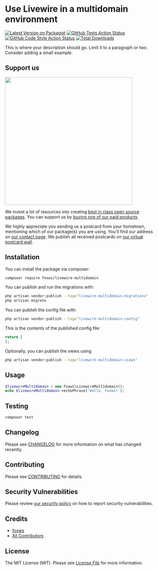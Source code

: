# Use Livewire in a multidomain environment 

[![Latest Version on Packagist](https://img.shields.io/packagist/v/foxws/livewire-multidomain.svg?style=flat-square)](https://packagist.org/packages/foxws/livewire-multidomain)
[![GitHub Tests Action Status](https://img.shields.io/github/workflow/status/foxws/livewire-multidomain/run-tests?label=tests)](https://github.com/foxws/livewire-multidomain/actions?query=workflow%3Arun-tests+branch%3Amain)
[![GitHub Code Style Action Status](https://img.shields.io/github/workflow/status/foxws/livewire-multidomain/Fix%20PHP%20code%20style%20issues?label=code%20style)](https://github.com/foxws/livewire-multidomain/actions?query=workflow%3A"Fix+PHP+code+style+issues"+branch%3Amain)
[![Total Downloads](https://img.shields.io/packagist/dt/foxws/livewire-multidomain.svg?style=flat-square)](https://packagist.org/packages/foxws/livewire-multidomain)

This is where your description should go. Limit it to a paragraph or two. Consider adding a small example.

## Support us

[<img src="https://github-ads.s3.eu-central-1.amazonaws.com/livewire-multidomain.jpg?t=1" width="419px" />](https://spatie.be/github-ad-click/livewire-multidomain)

We invest a lot of resources into creating [best in class open source packages](https://spatie.be/open-source). You can support us by [buying one of our paid products](https://spatie.be/open-source/support-us).

We highly appreciate you sending us a postcard from your hometown, mentioning which of our package(s) you are using. You'll find our address on [our contact page](https://spatie.be/about-us). We publish all received postcards on [our virtual postcard wall](https://spatie.be/open-source/postcards).

## Installation

You can install the package via composer:

```bash
composer require foxws/livewire-multidomain
```

You can publish and run the migrations with:

```bash
php artisan vendor:publish --tag="livewire-multidomain-migrations"
php artisan migrate
```

You can publish the config file with:

```bash
php artisan vendor:publish --tag="livewire-multidomain-config"
```

This is the contents of the published config file:

```php
return [
];
```

Optionally, you can publish the views using

```bash
php artisan vendor:publish --tag="livewire-multidomain-views"
```

## Usage

```php
$livewireMultidomain = new Foxws\LivewireMultidomain();
echo $livewireMultidomain->echoPhrase('Hello, Foxws!');
```

## Testing

```bash
composer test
```

## Changelog

Please see [CHANGELOG](CHANGELOG.md) for more information on what has changed recently.

## Contributing

Please see [CONTRIBUTING](CONTRIBUTING.md) for details.

## Security Vulnerabilities

Please review [our security policy](../../security/policy) on how to report security vulnerabilities.

## Credits

- [foxws](https://github.com/foxws)
- [All Contributors](../../contributors)

## License

The MIT License (MIT). Please see [License File](LICENSE.md) for more information.
